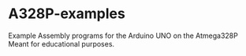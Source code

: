 # A328P-examples
Example Assembly programs for the Arduino UNO on the Atmega328P
Meant for educational purposes.
